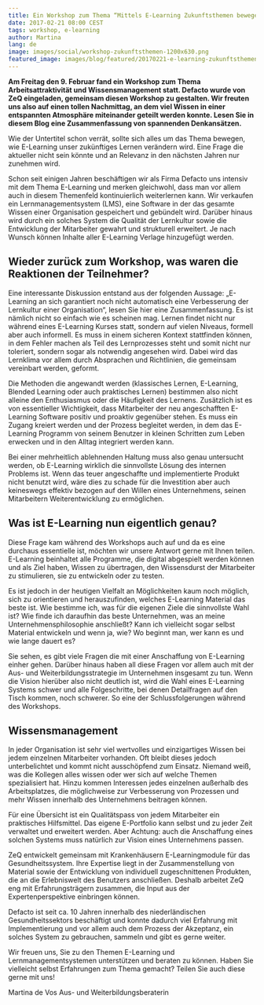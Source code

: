 ```yaml
---
title: Ein Workshop zum Thema “Mittels E-Learning Zukunftsthemen bewegen”
date: 2017-02-21 08:00 CEST
tags: workshop, e-learning
author: Martina
lang: de
image: images/social/workshop-zukunftsthemen-1200x630.png
featured_image: images/blog/featured/20170221-e-learning-zukunftsthemen.jpg
---
```


**Am Freitag den 9. Februar fand ein Workshop zum Thema Arbeitsattraktivität und Wissensmanagement statt. Defacto wurde von ZeQ eingeladen, gemeinsam diesen Workshop zu gestalten. Wir freuten uns also auf einen tollen Nachmittag, an dem viel Wissen in einer entspannten Atmosphäre miteinander geteilt werden konnte. Lesen Sie in diesem Blog eine Zusammenfassung von spannenden Denkansätzen.**

Wie der Untertitel schon verrät, sollte sich alles um das Thema bewegen, wie E-Learning unser zukünftiges Lernen verändern wird. Eine Frage die aktueller nicht sein könnte und an Relevanz in den nächsten Jahren nur zunehmen wird.

Schon seit einigen Jahren beschäftigen wir als Firma Defacto uns intensiv mit dem Thema E-Learning und merken gleichwohl, dass man vor allem auch in diesem Themenfeld kontinuierlich weiterlernen kann. Wir verkaufen ein Lernmanagementsystem (LMS), eine Software in der das gesamte Wissen einer Organisation gespeichert und gebündelt wird. Darüber hinaus wird durch ein solches System die Qualität der Lernkultur sowie die Entwicklung der Mitarbeiter gewahrt und strukturell erweitert. Je nach Wunsch können Inhalte aller E-Learning Verlage hinzugefügt werden.

## Wieder zurück zum Workshop, was waren die Reaktionen der Teilnehmer?

Eine interessante Diskussion entstand aus der folgenden Aussage: „E-Learning an sich garantiert noch nicht automatisch eine Verbesserung der Lernkultur einer Organisation“, lesen Sie hier eine Zusammenfassung. Es ist nämlich nicht so einfach wie es scheinen mag. Lernen findet nicht nur während eines E-Learning Kurses statt, sondern auf vielen Niveaus, formell aber auch informell. Es muss in einem sicheren Kontext stattfinden können, in dem Fehler machen als Teil des Lernprozesses steht und somit nicht nur toleriert, sondern sogar als notwendig angesehen wird. Dabei wird das Lernklima vor allem durch Absprachen und Richtlinien, die gemeinsam vereinbart werden, geformt.

Die Methoden die angewandt werden (klassisches Lernen, E-Learning, Blended Learning oder auch praktisches Lernen) bestimmen also nicht alleine den Enthusiasmus oder die Häufigkeit des Lernens. Zusätzlich ist es von essentieller Wichtigkeit, dass Mitarbeiter der neu angeschafften E-Learning Software positiv und proaktiv gegenüber stehen. Es muss ein Zugang kreiert werden und der Prozess begleitet werden, in dem das E-Learning Programm von seinem Benutzer in kleinen Schritten zum Leben erwecken und in den Alltag integriert werden kann.

Bei einer mehrheitlich ablehnenden Haltung muss also genau untersucht werden, ob E-Learning wirklich die sinnvollste Lösung des internen Problems ist. Wenn das teuer angeschaffte und implementierte Produkt nicht benutzt wird, wäre dies zu schade für die Investition aber auch keineswegs effektiv bezogen auf den Willen eines Unternehmens, seinen Mitarbeitern Weiterentwicklung zu ermöglichen.

## Was ist E-Learning nun eigentlich genau?

Diese Frage kam während des Workshops auch auf und da es eine durchaus essentielle ist, möchten wir unsere Antwort gerne mit Ihnen teilen. E-Learning beinhaltet alle Programme, die digital abgespielt werden können und als Ziel haben, Wissen zu übertragen, den Wissensdurst der Mitarbeiter zu stimulieren, sie zu entwickeln oder zu testen.

Es ist jedoch in der heutigen Vielfalt an Möglichkeiten kaum noch möglich, sich zu orientieren und herauszufinden, welches E-Learning Material das beste ist. Wie bestimme ich, was für die eigenen Ziele die sinnvollste Wahl ist? Wie finde ich daraufhin das beste Unternehmen, was an meine Unternehmensphilosophie anschließt? Kann ich vielleicht sogar selbst Material entwickeln und wenn ja, wie? Wo beginnt man, wer kann es und wie lange dauert es?

Sie sehen, es gibt viele Fragen die mit einer Anschaffung von E-Learning einher gehen. Darüber hinaus haben all diese Fragen vor allem auch mit der Aus- und Weiterbildungsstrategie im Unternehmen insgesamt zu tun. Wenn die Vision hierüber also nicht deutlich ist, wird die Wahl eines E-Learning Systems schwer und alle Folgeschritte, bei denen Detailfragen auf den Tisch kommen, noch schwerer. So eine der Schlussfolgerungen während des Workshops.

## Wissensmanagement

In jeder Organisation ist sehr viel wertvolles und einzigartiges Wissen bei jedem einzelnen Mitarbeiter vorhanden. Oft bleibt dieses jedoch unterbelichtet und kommt nicht ausschöpfend zum Einsatz. Niemand weiß, was die Kollegen alles wissen oder wer sich auf welche Themen spezialisiert hat. Hinzu kommen Interessen jedes einzelnen außerhalb des Arbeitsplatzes, die möglichweise zur Verbesserung von Prozessen und mehr Wissen innerhalb des Unternehmens beitragen können.

Für eine Übersicht ist ein Qualitätspass von jedem Mitarbeiter ein praktisches Hilfsmittel. Das eigene E-Portfolio kann selbst und zu jeder Zeit verwaltet und erweitert werden. Aber Achtung: auch die Anschaffung eines solchen Systems muss natürlich zur Vision eines Unternehmens passen.

ZeQ entwickelt gemeinsam mit Krankenhäusern E-Learningmodule für das Gesundheitssystem. Ihre Expertise liegt in der Zusammenstellung von Material sowie der Entwicklung von individuell zugeschnittenen Produkten, die an die Erlebniswelt des Benutzers anschließen. Deshalb arbeitet ZeQ eng mit Erfahrungsträgern zusammen, die Input aus der Expertenperspektive einbringen können.

Defacto ist seit ca. 10 Jahren innerhalb des niederländischen Gesundheitssektors beschäftigt und konnte dadurch viel Erfahrung mit Implementierung und vor allem auch dem Prozess der Akzeptanz, ein solches System zu gebrauchen, sammeln und gibt es gerne weiter.

Wir freuen uns, Sie zu den Themen E-Learning und Lernmanagementsystemen unterstützen und beraten zu können. Haben Sie vielleicht selbst Erfahrungen zum Thema gemacht? Teilen Sie auch diese gerne mit uns!

Martina de Vos
Aus- und Weiterbildungsberaterin
